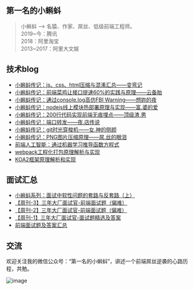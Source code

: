 ## 第一名的小蝌蚪

> 小蝌蚪 —> 名猿、作家、屌丝、低级前端工程师。 <br/>
> 2019~今：腾讯<br/>
> 2018：阿里淘宝<br/>
> 2013~2017：阿里大文娱<br/>

## 技术blog

- [小蝌蚪传记：js、css、html压缩与混淆汇总——变弯记](https://github.com/airuikun/technology-blog/issues/52)
- [小蝌蚪传记：前端菜鸡让接口提速60%的实践与原理——云备胎](https://github.com/airuikun/technology-blog/issues/50)
- [小蝌蚪传记：通过console.log高仿FBI Warning——想妳的夜](https://github.com/airuikun/technology-blog/issues/49)
- [小蝌蚪传记：nodejs线上模块热部署原理与实现——富.婆的爱](https://github.com/airuikun/technology-blog/issues/48)
- [小蝌蚪传记：200行代码实现前端无痕埋点——顶级渣.男](https://github.com/airuikun/technology-blog/issues/47)
- [小蝌蚪传记：端口转发——夜.店传说](https://github.com/airuikun/technology-blog/issues/46)
- [小蝌蚪传记：git时光穿梭机——女.神的侧颜](https://github.com/airuikun/technology-blog/issues/45)
- [小蝌蚪传记：PNG图片压缩原理——屌.丝的眼泪](https://github.com/airuikun/technology-blog/issues/41)
- [前端人工智能：通过机器学习推导函数方程式](https://github.com/airuikun/technology-blog/issues/43)
- [webpack工程化打包原理解析与实现](https://github.com/airuikun/technology-blog/issues/44)
- [KOA2框架原理解析和实现](https://github.com/airuikun/technology-blog/issues/42)

## 面试汇总

- [小蝌蚪系列：面试中软性问题的套路与反套路（上）](https://github.com/airuikun/technology-blog/issues/51)
- [【周刊-3】三年大厂面试官-前端面试题（偏难）](https://juejin.im/post/5cd82463518825692330d440)
- [【周刊-2】三年大厂面试官-前端面试题（偏难）](https://juejin.im/post/5cb0315f518825215e61ec14)
- [【周刊-1】三年大厂面试官-面试题精选及答案](https://juejin.im/post/5ca9de22e51d452b5372ed90)
- [前端面试题及答案汇总](https://github.com/airuikun/Weekly-FE-Interview/blob/master/summary/questions.md)

## 交流

欢迎关注我的微信公众号：“第一名的小蝌蚪”，讲述一个前端屌丝逆袭的心路历程，共勉。

![image](https://github.com/airuikun/blog/raw/master/images/weekly/diaosierweima.jpg)
